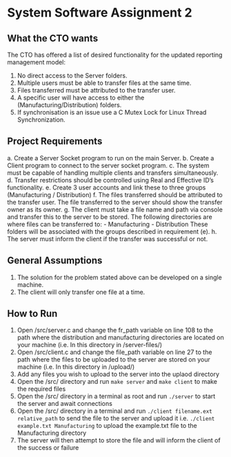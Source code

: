 # System Software Assignment 2
## What the CTO wants
The CTO has offered a list of desired functionality for the updated reporting management model: 
1. No direct access to the Server folders.
2. Multiple users must be able to transfer files at the same time.
3. Files transferred must be attributed to the transfer user.
4. A specific user will have access to either the (Manufacturing/Distribution) folders. 
5. If synchronisation is an issue use a C Mutex Lock for Linux Thread Synchronization.

## Project Requirements
a. Create a Server Socket program to run on the main Server.
b. Create a Client program to connect to the server socket program.
c. The system must be capable of handling multiple clients and transfers simultaneously.
d. Transfer restrictions should be controlled using Real and Effective ID’s functionality.
e. Create 3 user accounts and link these to three groups (Manufacturing / Distribution)
f. The files transferred should be attributed to the transfer user. The file transferred to the server should show the transfer owner as its
owner.
g. The client must take a file name and path via console and transfer this to the server to be stored. The following directories are where
files can be transferred to:
    - Manufacturing
    - Distribution
These folders will be associated with the groups described in requirement (e).
h. The server must inform the client if the transfer was successful or not.

## General Assumptions
1. The solution for the problem stated above can be developed on a single machine.
2. The client will only transfer one file at a time.

## How to Run 
1. Open /src/server.c and change the fr_path variable on line 108 to the path where the distribution and manufacturing directories are located on your machine (i.e. In this directory in /server-files/)
2. Open /src/client.c and change the file_path variable on line 27 to the path where the files to be uploaded to the server are stored on your machine (i.e. In this directory in /upload/)
3. Add any files you wish to upload to the server into the uplaod directory
4. Open the /src/ directory and run `make server` and `make client` to make the required files
5. Open the /src/ directory in a terminal as root and run `./server` to start the server and await connections
6. Open the /src/ directory in a terminal and run `./client filename.ext relative_path` to send the file to the server and upload it i.e. `./client example.txt Manufacturing` to upload the example.txt file to the Manufacturing directory
7. The server will then attempt to store the file and will inform the client of the success or failure